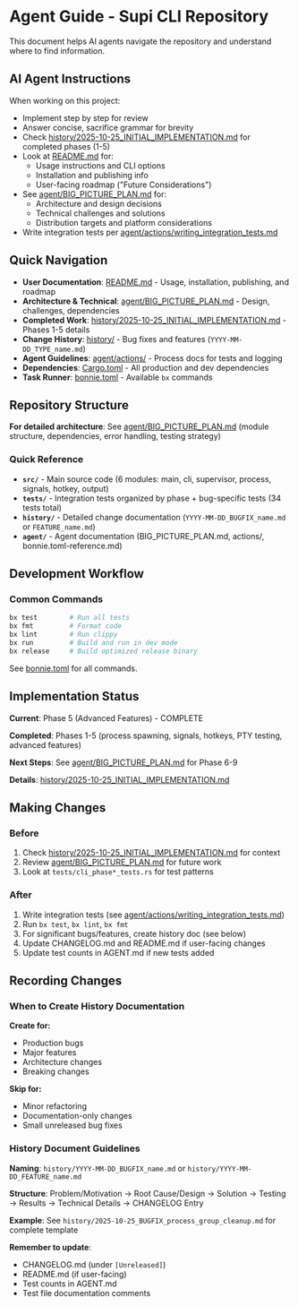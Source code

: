 # Agent Guide - Supi CLI Repository

This document helps AI agents navigate the repository and understand where to
find information.

## AI Agent Instructions

When working on this project:

- Implement step by step for review
- Answer concise, sacrifice grammar for brevity
- Check
  [history/2025-10-25_INITIAL_IMPLEMENTATION.md](history/2025-10-25_INITIAL_IMPLEMENTATION.md)
  for completed phases (1-5)
- Look at [README.md](README.md) for:
  - Usage instructions and CLI options
  - Installation and publishing info
  - User-facing roadmap ("Future Considerations")
- See [agent/BIG_PICTURE_PLAN.md](agent/BIG_PICTURE_PLAN.md) for:
  - Architecture and design decisions
  - Technical challenges and solutions
  - Distribution targets and platform considerations
- Write integration tests per
  [agent/actions/writing_integration_tests.md](agent/actions/writing_integration_tests.md)

## Quick Navigation

- **User Documentation**: [README.md](README.md) - Usage, installation,
  publishing, and roadmap
- **Architecture & Technical**:
  [agent/BIG_PICTURE_PLAN.md](agent/BIG_PICTURE_PLAN.md) - Design, challenges,
  dependencies
- **Completed Work**:
  [history/2025-10-25_INITIAL_IMPLEMENTATION.md](history/2025-10-25_INITIAL_IMPLEMENTATION.md) -
  Phases 1-5 details
- **Change History**: [history/](history/) - Bug fixes and features
  (`YYYY-MM-DD_TYPE_name.md`)
- **Agent Guidelines**: [agent/actions/](agent/actions/) - Process docs for
  tests and logging
- **Dependencies**: [Cargo.toml](Cargo.toml) - All production and dev
  dependencies
- **Task Runner**: [bonnie.toml](bonnie.toml) - Available `bx` commands

## Repository Structure

**For detailed architecture**: See
[agent/BIG_PICTURE_PLAN.md](agent/BIG_PICTURE_PLAN.md) (module structure,
dependencies, error handling, testing strategy)

### Quick Reference

- **`src/`** - Main source code (6 modules: main, cli, supervisor, process,
  signals, hotkey, output)
- **`tests/`** - Integration tests organized by phase + bug-specific tests (34
  tests total)
- **`history/`** - Detailed change documentation (`YYYY-MM-DD_BUGFIX_name.md` or
  `FEATURE_name.md`)
- **`agent/`** - Agent documentation (BIG_PICTURE_PLAN.md, actions/,
  bonnie.toml-reference.md)

## Development Workflow

### Common Commands

```bash
bx test        # Run all tests
bx fmt         # Format code
bx lint        # Run clippy
bx run         # Build and run in dev mode
bx release     # Build optimized release binary
```

See [bonnie.toml](bonnie.toml) for all commands.

## Implementation Status

**Current**: Phase 5 (Advanced Features) - COMPLETE

**Completed**: Phases 1-5 (process spawning, signals, hotkeys, PTY testing,
advanced features)

**Next Steps**: See [agent/BIG_PICTURE_PLAN.md](agent/BIG_PICTURE_PLAN.md) for
Phase 6-9

**Details**:
[history/2025-10-25_INITIAL_IMPLEMENTATION.md](history/2025-10-25_INITIAL_IMPLEMENTATION.md)

## Making Changes

### Before

1. Check
   [history/2025-10-25_INITIAL_IMPLEMENTATION.md](history/2025-10-25_INITIAL_IMPLEMENTATION.md)
   for context
2. Review [agent/BIG_PICTURE_PLAN.md](agent/BIG_PICTURE_PLAN.md) for future work
3. Look at `tests/cli_phase*_tests.rs` for test patterns

### After

1. Write integration tests (see
   [agent/actions/writing_integration_tests.md](agent/actions/writing_integration_tests.md))
2. Run `bx test`, `bx lint`, `bx fmt`
3. For significant bugs/features, create history doc (see below)
4. Update CHANGELOG.md and README.md if user-facing changes
5. Update test counts in AGENT.md if new tests added

## Recording Changes

### When to Create History Documentation

**Create for:**

- Production bugs
- Major features
- Architecture changes
- Breaking changes

**Skip for:**

- Minor refactoring
- Documentation-only changes
- Small unreleased bug fixes

### History Document Guidelines

**Naming**: `history/YYYY-MM-DD_BUGFIX_name.md` or
`history/YYYY-MM-DD_FEATURE_name.md`

**Structure**: Problem/Motivation → Root Cause/Design → Solution → Testing →
Results → Technical Details → CHANGELOG Entry

**Example**: See `history/2025-10-25_BUGFIX_process_group_cleanup.md` for
complete template

**Remember to update**:

- CHANGELOG.md (under `[Unreleased]`)
- README.md (if user-facing)
- Test counts in AGENT.md
- Test file documentation comments
